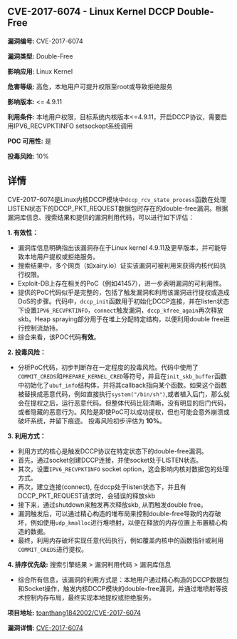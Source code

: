 ## CVE-2017-6074 - Linux Kernel DCCP Double-Free

**漏洞编号:** CVE-2017-6074

**漏洞类型:** Double-Free

**影响应用:** Linux Kernel

**危害等级:** 高危，本地用户可提升权限至root或导致拒绝服务

**影响版本:** <= 4.9.11

**利用条件:** 本地用户权限，目标系统内核版本<=4.9.11，开启DCCP协议，需要启用IPV6_RECVPKTINFO setsockopt系统调用

**POC 可用性:** 是

**投毒风险:** 10%

## 详情

CVE-2017-6074是Linux内核DCCP模块中`dccp_rcv_state_process`函数在处理LISTEN状态下的DCCP_PKT_REQUEST数据包时存在的double-free漏洞。根据漏洞库信息、搜索结果和提供的漏洞利用代码，可以进行如下评估：

**1. 有效性：**
   - 漏洞库信息明确指出该漏洞存在于Linux kernel 4.9.11及更早版本，并可能导致本地用户提权或拒绝服务。
   - 搜索结果中，多个网页（如xairy.io）证实该漏洞可被利用来获得内核代码执行权限。
   - Exploit-DB上存在相关的PoC（例如41457），进一步表明漏洞的可利用性。
   - 提供的PoC代码似乎是完整的，包括了触发漏洞和利用该漏洞进行提权或造成DoS的步骤。代码中，`dccp_init`函数用于初始化DCCP连接，并在listen状态下设置`IPV6_RECVPKTINFO`，`connect`触发漏洞，`dccp_kfree_again`再次释放skb。Heap spraying部分用于在堆上分配特定结构，以便利用double free进行控制流劫持。
   - 综合来看，该POC代码**有效**。

**2. 投毒风险：**
   - 分析PoC代码，初步判断存在一定程度的投毒风险。代码中使用了`COMMIT_CREDS`和`PREPARE_KERNEL_CRED`等符号，并且在`init_skb_buffer`函数中初始化了`ubuf_info`结构体，并将其callback指向某个函数。如果这个函数被替换成恶意代码，例如直接执行`system("/bin/sh")`,或者植入后门，那么就会在提权之后，运行恶意代码。但整体代码比较清晰，没有明显的后门代码，或者隐藏的恶意行为。风险是即使PoC可以成功提权，但也可能会意外崩溃或破坏系统，并留下痕迹。 投毒风险初步评估为 **10%**。

**3. 利用方式：**
   - 利用方式的核心是触发DCCP协议在特定状态下的double-free漏洞。
   - 首先，通过socket创建DCCP连接，并使socket处于LISTEN状态。
   - 其次，设置`IPV6_RECVPKTINFO` socket option，这会影响内核对数据包的处理方式。
   - 再次，建立连接(connect), 在dccp处于listen状态下，并且有DCCP_PKT_REQUEST请求时，会错误的释放skb
   - 接下来，通过shutdown来触发再次释放skb, 从而触发double free。
   - 漏洞触发后，可以通过精心构造的堆布局来控制double-free导致的内存破坏，例如使用`udp_kmalloc`进行堆喷射，以便在释放的内存位置上布置精心构造的数据。
   - 最终，利用内存破坏实现任意代码执行，例如覆盖内核中的函数指针或利用`COMMIT_CREDS`进行提权。

**4. 排序优先级:** 搜索引擎结果 > 漏洞利用代码 > 漏洞库信息
- 综合所有信息，该漏洞的利用方式是：本地用户通过精心构造的DCCP数据包和Socket操作，触发内核DCCP模块的double-free漏洞，并通过堆喷射等技术控制内存布局，最终实现本地提权或拒绝服务。

**项目地址:** [toanthang1842002/CVE-2017-6074](https://github.com/toanthang1842002/CVE-2017-6074)

**漏洞详情:** [CVE-2017-6074](https://nvd.nist.gov/vuln/detail/CVE-2017-6074)